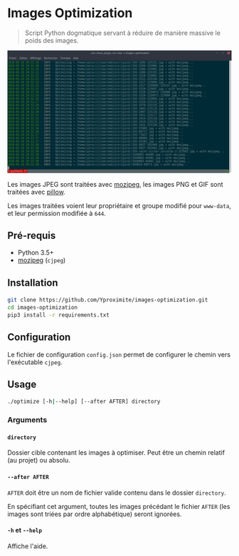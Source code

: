 # Images Optimization

> Script Python dogmatique servant à réduire de manière massive le poids des images.

![](screenshots/cli.png)

Les images JPEG sont traitées avec [mozjpeg](https://github.com/mozilla/mozjpeg), les images PNG et GIF sont traitées avec [pillow](https://github.com/python-pillow/Pillow).

Les images traitées voient leur propriétaire et groupe modifié pour `www-data`, et leur permission modifiée à `644`.

## Pré-requis

- Python 3.5+
- [mozjpeg](https://github.com/mozilla/mozjpeg) (`cjpeg`)

## Installation

```bash
git clone https://github.com/Yproximite/images-optimization.git
cd images-optimization
pip3 install -r requirements.txt
```

## Configuration

Le fichier de configuration `config.json` permet de configurer le chemin vers l'exécutable `cjpeg`.

## Usage

```bash
./optimize [-h|--help] [--after AFTER] directory
```

### Arguments

#### `directory`

Dossier cible contenant les images à optimiser. 
Peut être un chemin relatif (au projet) ou absolu.

#### `--after AFTER`

`AFTER` doit être un nom de fichier valide contenu dans le dossier `directory`.

En spécifiant cet argument, toutes les images précédant le fichier `AFTER` (les images sont triées par ordre alphabétique) seront ignorées.

#### `-h` et `--help`

Affiche l'aide.
